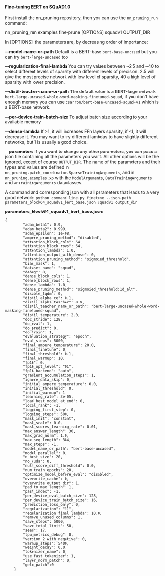 <!---
Copyright 2020 The HuggingFace Team. All rights reserved.

Licensed under the Apache License, Version 2.0 (the "License");
you may not use this file except in compliance with the License.
You may obtain a copy of the License at

    http://www.apache.org/licenses/LICENSE-2.0

Unless required by applicable law or agreed to in writing, software
distributed under the License is distributed on an "AS IS" BASIS,
WITHOUT WARRANTIES OR CONDITIONS OF ANY KIND, either express or implied.
See the License for the specific language governing permissions and
limitations under the License.
-->

#### Fine-tuning BERT on SQuAD1.0

First install the nn_pruning repository, then you can use the `nn_pruning_run` command:

nn_pruning_run examples fine-prune \[OPTIONS\] squadv1 OUTPUT_DIR

In \[OPTIONS\], the parameters are, by decreasing order of importance:

**--model-name-or-path** Default is a BERT-base `bert-base-uncased` but you can try `bert-large-uncased` too 

**--regularization-final-lambda** You can try values between ~2.5 and ~40 to select different levels of sparsity with
different levels of precision. 2.5 will give the most precise network with low level of sparsity,
 40 a high level of sparsity with lower precision.
 
**--distil-teacher-name-or-path** The default value is a BERT-large network `bert-large-uncased-whole-word-masking-finetuned-squad`,
 if you don't have enough memory you can use `csarron/bert-base-uncased-squad-v1` which is a BERT-base network.
 
**--per-device-train-batch-size** To adjust batch size according to your available memory

**--dense-lambda** If >1, it will increases FFn layers sparsity, if <1, it will decrease it.
You may want to try different lambdas to have slightly different networks, but 1 is usually a good choice.

**--parameters** If you want to change any other parameters, you can pass a json file containing all the parameters you want.
 All other options will be the ignored, except of course `OUTPUT_DIR`.  The name of the parameters and their types and values are defined in 
`nn_pruning.patch_coordinator.SparseTrainingArguments`, and in `nn_pruning.examples.xp` with the `ModelArguments`,
`DataTrainingArguments` and `XPTrainingArguments` dataclasses.

A command and corresponding json with all parameters that leads to a very good network:
`python command_line.py finetune --json-path parameters_block64_squadv1_bert_base.json squadv1 output_dir`

**parameters_block64_squadv1_bert_base.json**:
```
{
        "adam_beta1": 0.9,
        "adam_beta2": 0.999,
        "adam_epsilon": 1e-08,
        "ampere_pruning_method": "disabled",
        "attention_block_cols": 64,
        "attention_block_rows": 64,
        "attention_lambda": 1.0,
        "attention_output_with_dense": 0,
        "attention_pruning_method": "sigmoied_threshold",
        "bias_mask": 1,
        "dataset_name": "squad",
        "debug": 0,
        "dense_block_cols": 1,
        "dense_block_rows": 1,
        "dense_lambda": 1.0,
        "dense_pruning_method": "sigmoied_threshold:1d_alt",
        "disable_tqdm": 0,
        "distil_alpha_ce": 0.1,
        "distil_alpha_teacher": 0.9,
        "distil_teacher_name_or_path": "bert-large-uncased-whole-word-masking-finetuned-squad",
        "distil_temperature": 2.0,
        "doc_stride": 128,
        "do_eval": 1,
        "do_predict": 0,
        "do_train": 1,
        "evaluation_strategy": "epoch",
        "eval_steps": 5000,
        "final_ampere_temperature": 20.0,
        "final_finetune": 0,
        "final_threshold": 0.1,
        "final_warmup": 10,
        "fp16": 0,
        "fp16_opt_level": "O1",
        "fp16_backend": "auto",
        "gradient_accumulation_steps": 1,
        "ignore_data_skip": 0,
        "initial_ampere_temperature": 0.0,
        "initial_threshold": 0,
        "initial_warmup": 1,
        "learning_rate": 3e-05,
        "load_best_model_at_end": 0,
        "local_rank": -1,
        "logging_first_step": 0,
        "logging_steps": 500,
        "mask_init": "constant",
        "mask_scale": 0.0,
        "mask_scores_learning_rate": 0.01,
        "max_answer_length": 30,
        "max_grad_norm": 1.0,
        "max_seq_length": 384,
        "max_steps": -1,
        "model_name_or_path": "bert-base-uncased",
        "model_parallel": 0,
        "n_best_size": 20,
        "no_cuda": 0,
        "null_score_diff_threshold": 0.0,
        "num_train_epochs": 20,
        "optimize_model_before_eval": "disabled",
        "overwrite_cache": 0,
        "overwrite_output_dir": 1,
        "pad_to_max_length": 1,
        "past_index": -1,
        "per_device_eval_batch_size": 128,
        "per_device_train_batch_size": 16,
        "prediction_loss_only": 0,
        "regularization": "l1",
        "regularization_final_lambda": 10.0,
        "remove_unused_columns": 1,
        "save_steps": 5000,
        "save_total_limit": 50,
        "seed": 17,
        "tpu_metrics_debug": 0,
        "version_2_with_negative": 0,
        "warmup_steps": 5400,
        "weight_decay": 0.0,
        "tokenizer_name": 0,
        "use_fast_tokenizer": 1,
        "layer_norm_patch": 0,
        "gelu_patch":0
    }
```
 


